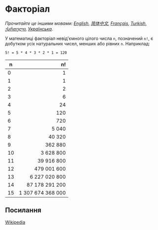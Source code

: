 # Факторіал

_Прочитайте це іншими мовами:_
[_English_](README.md), [_简体中文_](README.zh-CN.md), [_Français_](README.fr-FR.md), [_Turkish_](README.tr-TR.md), [_ქართული_](README.ka-GE.md), [_Українська_](README.uk-UA.md).

У математиці факторіал невід'ємного цілого числа `n`, позначений `n!`, є добутком усіх натуральних чисел, менших або рівних `n`. Наприклад:

```
5! = 5 * 4 * 3 * 2 * 1 = 120
```

| n   |                n! |
| --- | ----------------: |
| 0   |                 1 |
| 1   |                 1 |
| 2   |                 2 |
| 3   |                 6 |
| 4   |                24 |
| 5   |               120 |
| 6   |               720 |
| 7   |             5 040 |
| 8   |            40 320 |
| 9   |           362 880 |
| 10  |         3 628 800 |
| 11  |        39 916 800 |
| 12  |       479 001 600 |
| 13  |     6 227 020 800 |
| 14  |    87 178 291 200 |
| 15  | 1 307 674 368 000 |

## Посилання

[Wikipedia](https://uk.wikipedia.org/wiki/%D0%A4%D0%B0%D0%BA%D1%82%D0%BE%D1%80%D1%96%D0%B0%D0%BB)
